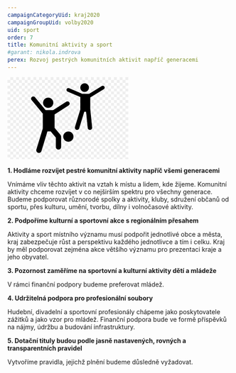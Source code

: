 ```yaml
---
campaignCategoryUid: kraj2020
campaignGroupUid: volby2020
uid: sport
order: 7
title: Komunitní aktivity a sport
#garant: nikola.indrova
perex: Rozvoj pestrých komunitních aktivit napříč generacemi
---
```


![](/assets/img/program2020/07_sport.png)

**1. Hodláme rozvíjet pestré komunitní aktivity napříč všemi generacemi**
    
Vnímáme vliv těchto aktivit na vztah k místu a lidem, kde žijeme. Komunitní aktivity chceme rozvíjet v co nejširším spektru pro všechny generace. Budeme podporovat různorodé spolky a aktivity, kluby, sdružení občanů od sportu, přes kulturu, umění, tvorbu, dílny i volnočasové aktivity.
    

**2.  Podpoříme kulturní a sportovní akce s regionálním přesahem**
    
Aktivity a sport místního významu musí podpořit jednotlivé obce a města, kraj zabezpečuje růst a perspektivu každého jednotlivce a tím i celku. Kraj by měl podporovat zejména akce většího významu pro prezentaci kraje a jeho obyvatel.
    
**3.  Pozornost zaměříme na sportovní a kulturní aktivity dětí a mládeže**
  
V rámci finanční podpory budeme preferovat mládež.
 
**4.  Udržitelná podpora pro profesionální soubory**
    
Hudební, divadelní a sportovní profesionály chápeme jako poskytovatele zážitků a jako vzor pro mládež. Finanční podpora bude ve formě příspěvků na nájmy, údržbu a budování infrastruktury.

**5.  Dotační tituly budou podle jasně nastavených, rovných a transparentních pravidel**
    
Vytvoříme pravidla, jejichž plnění budeme důsledně vyžadovat.
